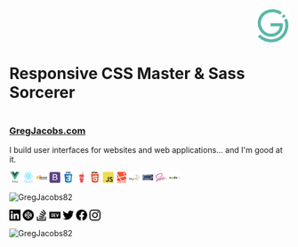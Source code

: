 <div>
<a href="https://www.gregjacobs.com" target="_blank">
    <img src="./img/gregjacobs-icon.svg" alt="GregJacobs.com Logo - by Greg Jacobs" title="GregJacobs.com Logo - by Greg Jacobs" align="right" height="60" />
</a>
<h1 align="left" style="display:inline-block">Responsive CSS Master &amp; Sass Sorcerer</h1>
</div>
<h3 align="left"><a href="https://www.gregjacobs.com" title="GregJacobs.com" alt="GregJacobs.com" target="_blank">GregJacobs.com</a></h3>

<p>I build user interfaces for websites and web applications... and I'm good at it.</p>

<p align="left">
<img src="./icons/vuejs-original-wordmark.svg" alt="vuejs" width="20" height="20"/> 
<img src="./icons/react-original-wordmark.svg" alt="react" width="20" height="20"/> 
<img src="./icons/amazonwebservices-original-wordmark.svg" alt="amazonwebservices" width="20" height="20"/> 
<img src="./icons/bootstrap-plain.svg" alt="bootstrap" width="20" height="20"/> 
<img src="./icons/css3-original-wordmark.svg" alt="css3" width="20" height="20"/> 
<img src="./icons/gulp-plain.svg" alt="gulp" width="20" height="20"/> 
<img src="./icons/html5-original-wordmark.svg" alt="html5" width="20" height="20"/> 
<img src="./icons/javascript-original.svg" alt="javascript" width="20" height="20"/> 
<img src="./icons/laravel-plain-wordmark.svg" alt="laravel" width="20" height="20"/> 
<img src="./icons/mysql-original-wordmark.svg" alt="mysql" width="20" height="20"/> 
<img src="./icons/php-original.svg" alt="php" width="20" height="20"/> 
<img src="./icons/sass-original.svg" alt="sass" width="20" height="20"/> 
<img src="./icons/nodejs-original-wordmark.svg" alt="nodejs" width="20" height="20"/>
</p>

<p align="left"> <img src="https://github-readme-stats.vercel.app/api?username=gregjacobs82&show_icons=true" alt="GregJacobs82" /> </p>

<p align="left">
<a href="https://linkedin.com/in/gregjacobs" target="blank"><img align="center" src="./social/linkedin.svg" alt="gregjacobs" height="20" width="20" /></a>
<a href="https://codepen.io/gregjacobs" target="blank"><img align="center" src="./social/codepen.svg" alt="gregjacobs" height="20" width="20" /></a>
<a href="https://stackoverflow.com/gregjacobs82" target="blank"><img align="center" src="./social/stackoverflow.svg" alt="gregjacobs82" height="20" width="20" /></a>
<a href="https://dev.to/gregjacobs" target="blank"><img align="center" src="./social/dev-dot-to.svg" alt="gregjacobs" height="20" width="20" /></a>
<a href="https://twitter.com/gregjacobs" target="blank"><img align="center" src="./social/twitter.svg" alt="gregjacobs" height="20" width="20" /></a>
<a href="https://fb.com/gregoryjacobsdesigns" target="blank"><img align="center" src="./social/facebook.svg" alt="gregoryjacobsdesigns" height="20" width="20" /></a>
<a href="https://instagram.com/officialgregjacobs" target="blank"><img align="center" src="./social/instagram.svg" alt="officialgregjacobs" height="20" width="20" /></a>
</p>

<p align="left"> <img src="https://komarev.com/ghpvc/?username=gregjacobs82" alt="GregJacobs82" /> </p>
